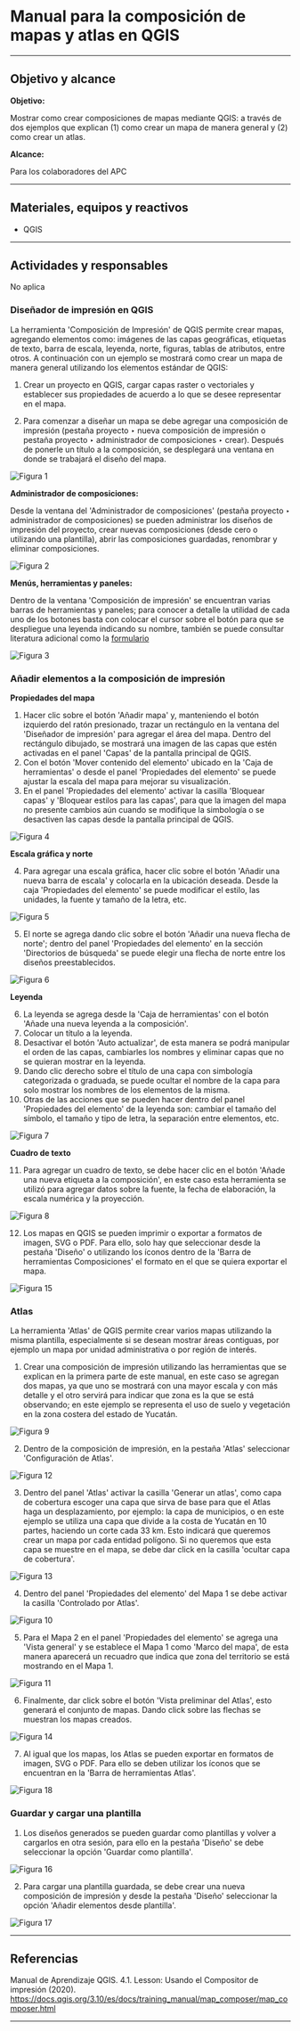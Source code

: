 # Manual para la composición de mapas y atlas en QGIS 

* * *

## Objetivo y alcance

**Objetivo:** 

Mostrar como crear composiciones de mapas mediante QGIS: a través de dos ejemplos que explican (1) como crear un mapa de manera general y (2) como crear un atlas.

**Alcance:** 

Para los colaboradores del APC

* * *

## Materiales, equipos y reactivos

- QGIS 

* * *

## Actividades y responsables

No aplica

### Diseñador de impresión en QGIS

La herramienta 'Composición de Impresión' de QGIS permite crear mapas, agregando elementos como: imágenes de las capas geográficas, etiquetas de texto, barra de escala, leyenda, norte, figuras, tablas de atributos, entre otros. A continuación con un ejemplo se mostrará como crear un mapa de manera general utilizando los elementos estándar de QGIS:

1.	Crear un proyecto en QGIS, cargar capas raster o vectoriales y establecer sus propiedades de acuerdo a lo que se desee representar en el mapa.

2.	Para comenzar a diseñar un mapa se debe agregar una composición de impresión (pestaña proyecto ‣ nueva composición de impresión o pestaña proyecto ‣ administrador de composiciones ‣ crear). Después de ponerle un título a la composición, se desplegará una ventana en donde se trabajará el diseño del mapa.

![Figura 1](imagen1.PNG)

**Administrador de composiciones:**

Desde la ventana del 'Administrador de composiciones' (pestaña proyecto ‣ administrador de composiciones) se pueden administrar los diseños de impresión del proyecto, crear nuevas composiciones (desde cero o utilizando una plantilla), abrir las composiciones guardadas, renombrar y eliminar composiciones. 

![Figura 2](imagen2.PNG)

**Menús, herramientas y paneles:**

Dentro de la ventana 'Composición de impresión' se encuentran varias barras de herramientas y paneles; para conocer a detalle la utilidad de cada uno de los botones basta con colocar el cursor sobre el botón para que se despliegue una leyenda indicando su nombre, también se puede consultar literatura adicional como la [formulario](https://docs.qgis.org/3.10/es/docs/user_manual/print_composer/overview_composer.html)

![Figura 3](imagen3.PNG)


### Añadir elementos a la composición de impresión

**Propiedades del mapa**

1.	Hacer clic sobre el botón 'Añadir mapa' y, manteniendo el botón izquierdo del ratón presionado, trazar un rectángulo en la ventana del 'Diseñador de impresión' para agregar el área del mapa. Dentro del rectángulo dibujado, se mostrará una imagen de las capas que estén activadas en el panel 'Capas' de la pantalla principal de QGIS.
2.	Con el botón 'Mover contenido del elemento' ubicado en la 'Caja de herramientas' o desde el panel 'Propiedades del elemento' se puede ajustar la escala del mapa para mejorar su visualización.
3.	En el panel 'Propiedades del elemento' activar la casilla 'Bloquear capas' y 'Bloquear estilos para las capas', para que la imagen del mapa no presente cambios aún cuando se modifique la simbología o se desactiven las capas desde la pantalla principal de QGIS.

![Figura 4](imagen4.PNG)

**Escala gráfica y norte**

4.	Para agregar una escala gráfica, hacer clic sobre el botón 'Añadir una nueva barra de escala' y colocarla en la ubicación deseada. Desde la caja 'Propiedades del elemento' se puede modificar el estilo, las unidades, la fuente y tamaño de la letra, etc.

![Figura 5](imagen5.PNG)

5.	El norte se agrega dando clic sobre el botón 'Añadir una nueva flecha de norte'; dentro del panel 'Propiedades del elemento' en la sección 'Directorios de búsqueda' se puede elegir una flecha de norte entre los diseños preestablecidos.

![Figura 6](imagen6.png)

**Leyenda**

6.	La leyenda se agrega desde la 'Caja de herramientas' con el botón 'Añade una nueva leyenda a la composición'.
7.	Colocar un título a la leyenda.
8.	Desactivar el botón 'Auto actualizar', de esta manera se podrá manipular el orden de las capas, cambiarles los nombres y eliminar capas que no se quieran mostrar en la leyenda.
9.	Dando clic derecho sobre el título de una capa con simbología categorizada o graduada, se puede ocultar el nombre de la capa para solo mostrar los nombres de los elementos de la misma.
10.	Otras de las acciones que se pueden hacer dentro del panel 'Propiedades del elemento' de la leyenda son: cambiar el tamaño del símbolo, el tamaño y tipo de letra, la separación entre elementos, etc.

![Figura 7](imagen7.png)

**Cuadro de texto**

11.	Para agregar un cuadro de texto, se debe hacer clic en el botón 'Añade una nueva etiqueta a la composición', en este caso esta herramienta se utilizó para agregar datos sobre la fuente, la fecha de elaboración, la escala numérica y la proyección.

![Figura 8](imagen8.png)

12. Los mapas en QGIS se pueden imprimir o exportar a formatos de imagen, SVG o PDF. Para ello, solo hay que seleccionar desde la pestaña 'Diseño' o utilizando los íconos dentro de la 'Barra de herramientas Composiciones' el formato en el que se quiera exportar el mapa. 

![Figura 15](imagen15.png)

### Atlas

La herramienta 'Atlas' de QGIS permite crear varios mapas utilizando la misma plantilla, especialmente si se desean mostrar áreas contiguas, por ejemplo un mapa por unidad administrativa o por región de interés. 

1. Crear una composición de impresión utilizando las herramientas que se explican en la primera parte de este manual, en este caso se agregan dos mapas, ya que uno se mostrará con una mayor escala y con más detalle y el otro servirá para indicar que zona es la que se está observando; en este ejemplo se representa el uso de suelo y vegetación en la zona costera del estado de Yucatán.

![Figura 9](imagen9.png)

2. Dentro de la composición de impresión, en la pestaña 'Atlas' seleccionar 'Configuración de Atlas'. 

![Figura 12](imagen12.png)

3. Dentro del panel 'Atlas' activar la casilla 'Generar un atlas', como capa de cobertura escoger una capa que sirva de base para que el Atlas haga un desplazamiento, por ejemplo: la capa de municipios, o en este ejemplo se utiliza una capa que divide a la costa de Yucatán en 10 partes, haciendo un corte cada 33 km. Esto indicará que queremos crear un mapa por cada entidad polígono. Si no queremos que esta capa se muestre en el mapa, se debe dar click en la casilla 'ocultar capa de cobertura'.

![Figura 13](imagen13.PNG)

4. Dentro del panel 'Propiedades del elemento' del Mapa 1 se debe activar la casilla 'Controlado por Atlas'.

![Figura 10](imagen10.png)

5. Para el Mapa 2 en el panel 'Propiedades del elemento' se agrega una 'Vista general' y se establece el Mapa 1 como 'Marco del mapa', de esta manera aparecerá un recuadro que indica que zona del territorio se está mostrando en el Mapa 1. 

![Figura 11](imagen11.png)

6. Finalmente, dar click sobre el botón 'Vista preliminar del Atlas', esto generará el conjunto de mapas. Dando click sobre las flechas se muestran los mapas creados.

![Figura 14](imagen14.png)

7. Al igual que los mapas, los Atlas se pueden exportar en formatos de imagen, SVG o PDF. Para ello se deben utilizar los íconos que se encuentran en la 'Barra de herramientas Atlas'.

![Figura 18](imagen18.PNG)

### Guardar y cargar una plantilla

1. Los diseños generados se pueden guardar como plantillas y volver a cargarlos en otra sesión, para ello en la pestaña 'Diseño' se debe seleccionar la opción 'Guardar como plantilla'. 

![Figura 16](imagen16.png)

2. Para cargar una plantilla guardada, se debe crear una nueva composición de impresión y desde la pestaña 'Diseño' seleccionar la opción 'Añadir elementos desde plantilla'. 

![Figura 17](imagen17.png)

* * *

## Referencias

Manual de Aprendizaje QGIS. 4.1. Lesson: Usando el Compositor de impresión (2020). https://docs.qgis.org/3.10/es/docs/training_manual/map_composer/map_composer.html

* * *
